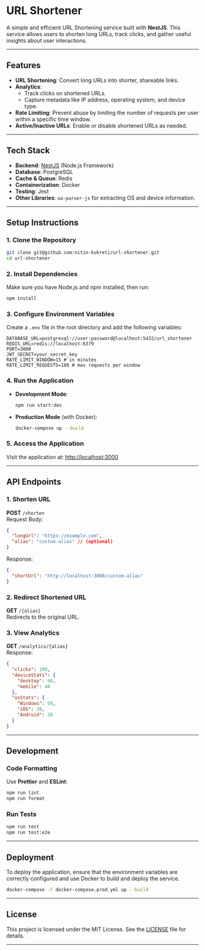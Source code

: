 
# **URL Shortener**

A simple and efficient URL Shortening service built with **NestJS**. This service allows users to shorten long URLs, track clicks, and gather useful insights about user interactions.

---

## **Features**

- **URL Shortening**: Convert long URLs into shorter, shareable links.
- **Analytics**:
  - Track clicks on shortened URLs.
  - Capture metadata like IP address, operating system, and device type.
- **Rate Limiting**: Prevent abuse by limiting the number of requests per user within a specific time window.
- **Active/Inactive URLs**: Enable or disable shortened URLs as needed.

---

## **Tech Stack**

- **Backend**: [NestJS](https://nestjs.com/) (Node.js Framework)
- **Database**: PostgreSQL
- **Cache & Queue**: Redis
- **Containerization**: Docker
- **Testing**: Jest
- **Other Libraries**: `ua-parser-js` for extracting OS and device information.

---

## **Setup Instructions**

### **1. Clone the Repository**
```bash
git clone git@github.com:nitin-kukreti/url-shortener.git
cd url-shortener
```

### **2. Install Dependencies**
Make sure you have Node.js and npm installed, then run:
```bash
npm install
```

### **3. Configure Environment Variables**
Create a `.env` file in the root directory and add the following variables:
```env
DATABASE_URL=postgresql://user:password@localhost:5432/url_shortener
REDIS_URL=redis://localhost:6379
PORT=3000
JWT_SECRET=your_secret_key
RATE_LIMIT_WINDOW=15 # in minutes
RATE_LIMIT_REQUESTS=100 # max requests per window
```

### **4. Run the Application**
- **Development Mode**:
  ```bash
  npm run start:dev
  ```
- **Production Mode** (with Docker):
  ```bash
  docker-compose up --build
  ```

### **5. Access the Application**
Visit the application at: [http://localhost:3000](http://localhost:3000)

---

## **API Endpoints**

### **1. Shorten URL**
**POST** `/shorten`  
Request Body:
```json
{
  "longUrl": "https://example.com",
  "alias": "custom-alias" // (optional)
}
```
Response:
```json
{
  "shortUrl": "http://localhost:3000/custom-alias"
}
```

### **2. Redirect Shortened URL**
**GET** `/{alias}`  
Redirects to the original URL.

### **3. View Analytics**
**GET** `/analytics/{alias}`  
Response:
```json
{
  "clicks": 100,
  "deviceStats": {
    "desktop": 60,
    "mobile": 40
  },
  "osStats": {
    "Windows": 50,
    "iOS": 30,
    "Android": 20
  }
}
```

---

## **Development**

### **Code Formatting**
Use **Prettier** and **ESLint**:
```bash
npm run lint
npm run format
```

### **Run Tests**
```bash
npm run test
npm run test:e2e
```

---

## **Deployment**

To deploy the application, ensure that the environment variables are correctly configured and use Docker to build and deploy the service.  
```bash
docker-compose -f docker-compose.prod.yml up --build
```

---

## **License**
This project is licensed under the MIT License. See the [LICENSE](LICENSE) file for details.

---
